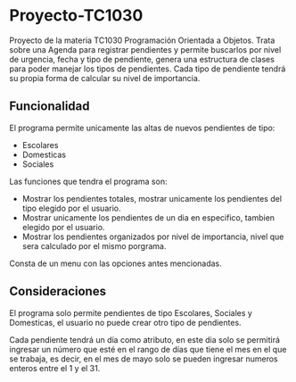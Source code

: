 # Proyecto-TC1030

Proyecto de la materia TC1030 Programación Orientada a Objetos. Trata sobre una Agenda para registrar pendientes y permite buscarlos por nivel de urgencia, fecha y tipo de pendiente, genera una estructura de clases para poder manejar los tipos de pendientes. Cada tipo de pendiente tendrá su propia forma de calcular su nivel de importancia.

## Funcionalidad

El programa permite unicamente las altas de nuevos pendientes de tipo:
  
 - Escolares
 - Domesticas
 - Sociales
 
Las funciones que tendra el programa son: 

  - Mostrar los pendientes totales, mostrar unicamente los pendientes del tipo elegido por el usuario.
  - Mostrar unicamente los pendientes de un dia en especifico, tambien elegido por el usuario.
  - Mostrar los pendientes organizados por nivel de importancia, nivel que sera calculado por el mismo porgrama.
  
Consta de un menu con las opciones antes mencionadas.

## Consideraciones 

El programa solo permite pendientes de tipo Escolares, Sociales y Domesticas, el usuario no puede crear otro tipo de pendientes.

Cada pendiente tendrá un día como atributo, en este dia solo se permitirá ingresar un número que esté en el rango de días que tiene el mes en el que se trabaja, es decir, en el mes de mayo solo se pueden ingresar numeros enteros entre el 1 y el 31. 


